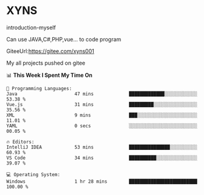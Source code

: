 # XYNS
introduction-myself

Can use JAVA,C#,PHP,vue... to code program

GiteeUrl:https://gitee.com/xyns001

My all projects pushed on gitee

<!--START_SECTION:waka-->
📊 **This Week I Spent My Time On** 

```text
💬 Programming Languages: 
Java                     47 mins             █████████████░░░░░░░░░░░░   53.38 % 
Vue.js                   31 mins             █████████░░░░░░░░░░░░░░░░   35.56 % 
XML                      9 mins              ███░░░░░░░░░░░░░░░░░░░░░░   11.01 % 
YAML                     0 secs              ░░░░░░░░░░░░░░░░░░░░░░░░░   00.05 % 

🔥 Editors: 
IntelliJ IDEA            53 mins             ███████████████░░░░░░░░░░   60.93 % 
VS Code                  34 mins             ██████████░░░░░░░░░░░░░░░   39.07 % 

💻 Operating System: 
Windows                  1 hr 28 mins        █████████████████████████   100.00 % 
```


<!--END_SECTION:waka-->
